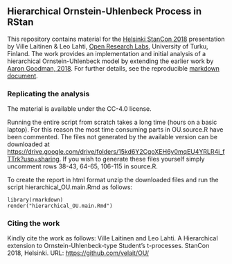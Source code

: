 ## Hierarchical Ornstein-Uhlenbeck Process in RStan

This repository contains material for the [Helsinki StanCon 2018](http://mc-stan.org/events/stancon2018Helsinki/) presentation by Ville Laitinen & Leo Lahti, [Open Research Labs](http://openresearchlabs.github.io), University of Turku, Finland. The work provides an implementation and initial analysis of a hierarchical Ornstein-Uhlenbeck model by extending the earlier work by [Aaron Goodman, 2018](https://github.com/stan-dev/stancon_talks/tree/master/2018/Contributed-Talks/05_goodman). For further details, see the reproducible [markdown document](https://github.com/velait/OU/blob/master/hierarchical_OU.main.md).


### Replicating the analysis

The material is available under the CC-4.0 license.

Running the entire script from scratch takes a long time (hours on a basic laptop). For this reason the most time consuming parts in OU.source.R have been
commented. The files not generated by the available version can be downloaded at https://drive.google.com/drive/folders/15kd6Y2CgoXEH6y0mqEU4YRLR4i_fTTrk?usp=sharing. If you wish to generate these files yourself
simply uncomment rows 38-43, 64-65, 106-115 in source.R.

To create the report in html format unzip the downloaded files and run the script hierarchical_OU.main.Rmd as follows:

```
library(rmarkdown)
render("hierarchical_OU.main.Rmd")
```


### Citing the work

Kindly cite the work as follows: Ville Laitinen and Leo Lahti. A
Hierarchical extension to Ornstein-Uhlenbeck-type Student’s
t-processes. StanCon 2018, Helsinki. URL:
https://github.com/velait/OU/